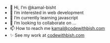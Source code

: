 - 👋 Hi, I’m @kamal-bisht
- 👀 I’m interested in web development 
- 🌱 I’m currently learning javascript
- 💞️ I’m looking to collaborate on ...
- 📫 How to reach me kamal@codewithbish.com
- ✨ See my work at [codewithbish.com](url)  

<!---
kamal-bisht/kamal-bisht is a ✨ special ✨ repository because its `README.md` (this file) appears on your GitHub profile.
You can click the Preview link to take a look at your changes.
--->

